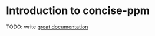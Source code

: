 # Introduction to concise-ppm

TODO: write [great documentation](http://jacobian.org/writing/what-to-write/)
